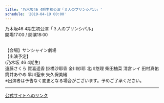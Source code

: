 ```yaml
---
title: '乃木坂46 4期生初公演「３人のプリンシパル」'
schedule: '2019-04-19 00:00'
---
```


<div id="detailBody"> <p>  乃木坂46 4期生初公演「３人のプリンシパル」  <br/>  開場17:00 / 開演18:00 </p> <p>  <br/>  【会場】サンシャイン劇場  <br/>  【出演予定】  <br/>  (乃木坂 46 4期生)  <br/>  遠藤さくら 賀喜遥香 掛橋沙耶香 金川紗耶 北川悠理 柴田柚菜 清宮レイ 田村真佑 筒井あやめ 早川聖来 矢久保美緒  <br/>  ※出演者は予告なく変更となる場合がございます。予めご了承ください。 </p></div>

---
[公式サイトへのリンク]('http://www.nogizaka46.com/schedule/2019/04/049730.php?member=mio-yakubo&category=&monthly=201904')